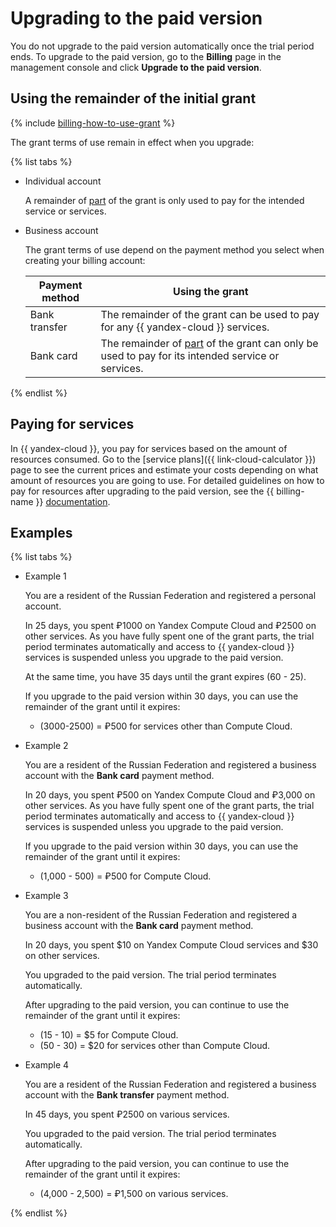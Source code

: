 # Upgrading to the paid version

You do not upgrade to the paid version automatically once the trial period ends. To upgrade to the paid version, go to the **Billing** page in the management console and click **Upgrade to the paid version**.

## Using the remainder of the initial grant

{% include [billing-how-to-use-grant](../../_includes/billing-how-to-use-grant.md) %}

The grant terms of use remain in effect when you upgrade:

{% list tabs %}

- Individual account

   A remainder of [part](usage-grant.md) of the grant is only used to pay for the intended service or services.

- Business account

   
   The grant terms of use depend on the payment method you select when creating your billing account:

   | Payment method | Using the grant |
   ----- | -----
   | Bank transfer | The remainder of the grant can be used to pay for any {{ yandex-cloud }} services. |
   | Bank card | The remainder of [part](usage-grant.md) of the grant can only be used to pay for its intended service or services. |


{% endlist %}

## Paying for services

In {{ yandex-cloud }}, you pay for services based on the amount of resources consumed. Go to the [service plans]({{ link-cloud-calculator }}) page to see the current prices and estimate your costs depending on what amount of resources you are going to use. For detailed guidelines on how to pay for resources after upgrading to the paid version, see the {{ billing-name }} [documentation](../../billing/).

## Examples

{% list tabs %}

- Example 1

   You are a resident of the Russian Federation and registered a personal account.

   In 25 days, you spent ₽1000 on Yandex Compute Cloud and ₽2500 on other services. As you have fully spent one of the grant parts, the trial period terminates automatically and access to {{ yandex-cloud }} services is suspended unless you upgrade to the paid version.

   At the same time, you have 35 days until the grant expires (60 - 25).

   If you upgrade to the paid version within 30 days, you can use the remainder of the grant until it expires:
   - (3000-2500) = ₽500 for services other than Compute Cloud.

- Example 2

   You are a resident of the Russian Federation and registered a business account with the **Bank card** payment method.

   In 20 days, you spent ₽500 on Yandex Compute Cloud and ₽3,000 on other services. As you have fully spent one of the grant parts, the trial period terminates automatically and access to {{ yandex-cloud }} services is suspended unless you upgrade to the paid version.

   If you upgrade to the paid version within 30 days, you can use the remainder of the grant until it expires:
   - (1,000 - 500) = ₽500 for Compute Cloud.

- Example 3

   You are a non-resident of the Russian Federation and registered a business account with the **Bank card** payment method.

   In 20 days, you spent $10 on Yandex Compute Cloud services and $30 on other services.

   You upgraded to the paid version. The trial period terminates automatically.

   After upgrading to the paid version, you can continue to use the remainder of the grant until it expires:
   - (15 - 10) = $5 for Compute Cloud.
   - (50 - 30) = $20 for services other than Compute Cloud.

- Example 4

   You are a resident of the Russian Federation and registered a business account with the **Bank transfer** payment method.

   In 45 days, you spent ₽2500 on various services.

   You upgraded to the paid version. The trial period terminates automatically.

   After upgrading to the paid version, you can continue to use the remainder of the grant until it expires:
   - (4,000 - 2,500) = ₽1,500 on various services.


{% endlist %}
